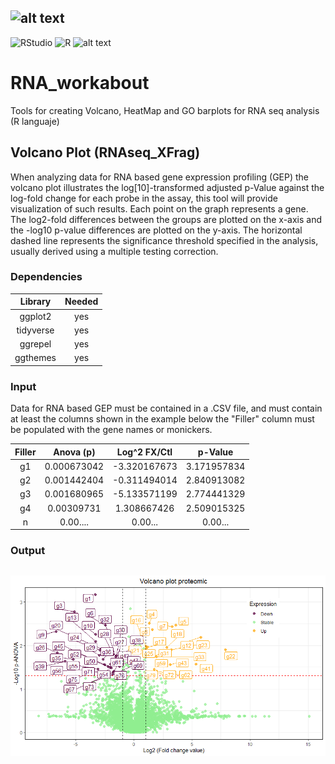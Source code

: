## ![alt text](https://github.com/ArcanaBatch/RNA_workabout/blob/main/Imagen1.bmp)

 ![RStudio](https://img.shields.io/badge/RStudio-4285F4?style=for-the-badge&logo=rstudio&logoColor=white)
 ![R](https://img.shields.io/badge/r-%23276DC3.svg?style=for-the-badge&logo=r&logoColor=white)
  ![alt text](https://img.shields.io/badge/Version-1.01-brightgreen)
# RNA_workabout
Tools for creating Volcano, HeatMap and GO barplots for RNA seq analysis (R languaje)
## Volcano Plot (RNAseq_XFrag)
When analyzing data for RNA based gene expression profiling (GEP) the volcano plot illustrates the log[10]-transformed adjusted p-Value against the log-fold change for each probe in the assay, this tool will provide visualization of such results.
Each point on the graph represents a gene. The log2-fold differences between the groups are plotted on the x-axis and the -log10 p-value differences are plotted on the y-axis. The horizontal dashed line represents the significance threshold specified in the analysis, usually derived using a multiple testing correction.

### Dependencies # 

| Library | Needed |
| :----: | :----: |
| ggplot2 | yes |
| tidyverse | yes |
| ggrepel | yes |
| ggthemes | yes |

### Input # 

Data for RNA based GEP must be contained in a .CSV file, and must contain at least the columns shown in the example below the "Filler" column must be populated with the gene names or monickers.

| Filler |	Anova (p) |	Log^2 FX/Ctl |	p-Value |
| :---: | :---: | :---: | :---: |
| g1 |	0.000673042 |	-3.320167673 |	3.171957834 |
| g2 |	0.001442404 |	-0.311494014 |	2.840913082 |
| g3 |	0.001680965 |	-5.133571199 |	2.774441329 |
| g4 |	0.00309731 |	1.308667426 |	2.509015325 |
| n | 0.00.... | 0.00... | 0.00... |



### Output # 




## ![alt text](https://github.com/ArcanaBatch/RNA_workabout/blob/main/git_volcano.png)




